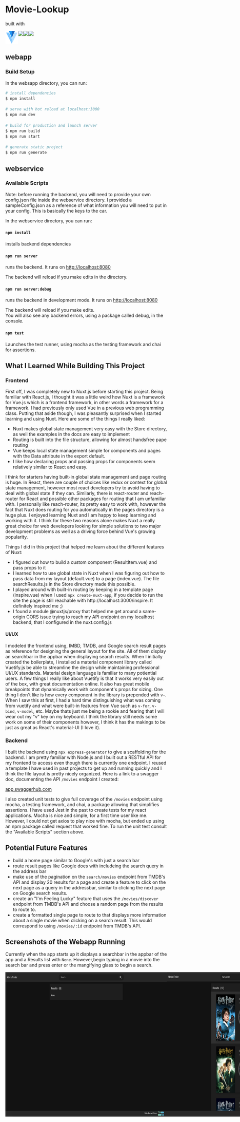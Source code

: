 # Movie-Lookup

built with

<div align="left">
  <div style="display: flex;">
    <a href="https://vuetifyjs.com/en/" target="_blank"> <img height="40" src="/webapp/static/v.png" style="vertical-align: top;" /> </a>
    <a href="https://nuxtjs.org/" target="_blank"> <img height="40" src="https://nuxtjs.org/logos/nuxt-emoji@2x.png" /></a>
    <a href="https://nodejs.org/en/" target="_blank"> <img height="40" src="https://nodejs.org/static/images/logos/nodejs-new-pantone-black.svg" /> </a>
    <a href="https://www.themoviedb.org/?language=en-US" target="_blank"> <img height="40" src="https://www.themoviedb.org/assets/2/v4/logos/v2/blue_square_1-5bdc75aaebeb75dc7ae79426ddd9be3b2be1e342510f8202baf6bffa71d7f5c4.svg" /> </a>
  </div>
</div>

## webapp

### Build Setup

In the websapp directory, you can run:

```bash
# install dependencies
$ npm install

# serve with hot reload at localhost:3000
$ npm run dev

# build for production and launch server
$ npm run build
$ npm run start

# generate static project
$ npm run generate
```
## webservice

### Available Scripts

Note: before running the backend, you will need to provide your own config.json file inside the webservice directory. I provided a sampleConfig.json as a reference of what information you will need to put in your config. This is basically the keys to the car.

In the webservice directory, you can run:

#### `npm install`

installs backend dependencies<br />

#### `npm run server`

runs the backend. It runs on [http://localhost:8080](http://localhost:8080)

The backend will reload if you make edits in the directory.<br />

#### `npm run server:debug`

runs the backend in development mode. It runs on [http://localhost:8080](http://localhost:8080)

The backend will reload if you make edits.<br />
You will also see any backend errors, using a package called debug, in the console.

#### `npm test`

Launches the test runner, using mocha as the testing framework and chai for assertions.

## What I Learned While Building This Project

### Frontend

First off, I was completely new to Nuxt.js before starting this project. Being familiar with React.js, I thought it was a little weird how Nuxt is a framework for Vue.js which is a frontend framework, in other words a framework for a framework. I had previously only used Vue in a previous web programming class. Putting that aside though, I was pleasantly surprised when I started learning and using Nuxt. Here are some of the things I really liked:

 - Nuxt makes global state management very easy with the Store directory, as well the examples in the docs are easy to implement
 - Routing is built into the file structure, allowing for almost handsfree pape routing
 - Vue keeps local state management simple for components and pages with the Data attribute in the export default.
 - I like how declaring props and passing props for components seem relatively similar to React and easy.

 I think for starters having built-in global state management and page routing is huge. In React, there are couple of choices like redux or context for global state management, however most react developers try to avoid having to deal with global state if they can. Similarly, there is react-router and reach-router for React and possible other packages for routing that I am unfamiliar with. I personally like reach-router, its pretty easy to work with, however the fact that Nuxt does routing for you automatically in the pages directory is a huge plus. I enjoyed learning Nuxt and I am happy to keep learning and working with it. I think for these two reasons alone makes Nuxt a really great choice for web developers looking for simple solutions to two major development problems as well as a driving force behind Vue's growing popularity.  

 Things I did in this project that helped me learn about the different features of Nuxt:

  - I figured out how to build a custom component (ResultItem.vue) and pass props to it
  - I learned how to use global state in Nuxt when I was figuring out how to pass data from my layout (default.vue) to a page (index.vue). The file searchResults.js in the Store directory made this possible.
  - I played around with built-in routing by keeping in a template page (inspire.vue) when I used `npx create-nuxt-app`, if you decide to run the site the page is still reachable with http://localhost:3000/inspire. It definitely inspired me ;) 
  - I found a module @nuxtjs/proxy that helped me get around a same-origin CORS issue trying to reach my API endpoint on my localhost backend, that I configured in the nuxt.config.js

  #### UI/UX

  I modeled the frontend using, IMBD, TMDB, and Google search result pages as reference for designing the general layout for the site. All of them display an searchbar in the appbar when displaying search results.  When I initially created the boilerplate, I installed a material component library called Vuetify.js be able to streamline the design while maintaining professional UI/UX standards. Material design language is familiar to many potiential users. A few things I really like about Vuetify is that it works very easily out of the box, with great documentation online. It also has great mobile breakpoints that dynamically work with component's props for sizing. One thing I don't like is how every component in the library is prepended with `v-`. When I saw this at first, I had a hard time distinguishing what was coming from vuetify and what were built-in features from Vue such as `v-for`, `v-bind`, `v-model`, etc. Maybe thats just me being a rookie and fearing that I will wear out my "v" key on my keyboard. I think the library still needs some work on some of their components however, I think it has the makings to be just as great as React's material-UI (I love it).

  ### Backend

  I built the backend using `npx express-generator` to give a scaffolding for the backend. I am pretty familiar with Node.js and I built out a RESTful API for my frontend to access even though there is currently one endpoint. I reused a template I have used in past projects to get up and running quickly and I think the file layout is pretty nicely organized. Here is a link to a swagger doc, documenting the API `/movies` endpoint I created:

  <a href="https://app.swaggerhub.com/apis/weltypeter/Movie-Finder/1.0.0" target="_blank"> app.swaggerhub.com </a>

  I also created unit tests to give full coverage of the `/movies` endpoint using mocha, a testing framework, and chai, a package allowing that simplifies assertions. I have used Jest in the past to create tests for my react applications. Mocha is nice and simple, for a first time user like me. However, I could not get axios to play nice with mocha, but ended up using an npm package called request that worked fine. To run the unit test consult the "Available Scripts" section above.

  ## Potential Future Features

  - build a home page similar to Google's with just a search bar
  - route result pages like Google does with includeing the search query in the address bar
  - make use of the pagination on the `search/movies` endpoint from TMDB's API and display 20 results for a page and create a feature to click on the next page as a query in the addressbar, similar to clicking the next page on Google search results. 
  - create an "I'm Feeling Lucky" feature that uses the `/movies/discover` endpoint from TMDB's API and choose a random page from the results to route to.
  - create a formatted single page to route to that displays more information about a single movie when clicking on a search result. This would correspond to using `/movies/:id` endpoint from TMDB's API.

  ## Screenshots of the Webapp Running

  Currently when the app starts up it displays a searchbar in the appbar of the app and a Results list with `None`. However,begin typing in a movie into the search bar and press enter or the mangifying glass to begin a search.

  <div align="left">
  <div style="display: flex;">
    <img height="450" src="/screenshots/noResultsDesktop.png"  />
    <img height="450" src="/screenshots/resultsDesktop.png"  />
    <img height="450" src="/screenshots/noResultsMobile.png"  />
    <img height="450" src="/screenshots/resultsMobile.png"  />
  </div>
</div>

